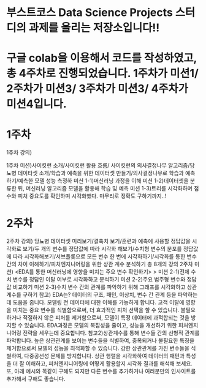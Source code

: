 # 부스트코스 Data Science Projects 스터디의 과제를 올리는 저장소입니다!!
# 구글 colab을 이용해서 코드를 작성하였고, 총 4주차로 진행되었습니다. 1주차가 미션1/ 2주차가 미션3/ 3주차가 미션3/ 4주차가 미션4입니다.
# 1주차
1주차 강의)

1주차 미션)사이킷런 소개/사이킷런 활용 흐름/ 사이킷런의 의사결정나무 알고리즘/당뇨병 데이타셋 소개/학습과 예측을 위한 데이터셋 만들기/의사결정나무로 학습과 예측하기/예측한 모델 성능 측정하
미션 1-1)머신러닝 과정을 이해
미션 1-2)데이터셋을 분류한 뒤, 머신러닝 알고리즘 모델을 활용해 학습 및 예측
미션 1-3)트리를 시각화하며 점수와 피처 중요도를 확인하며 시각화했다. 마무리로 정확도 구하기까지..!

# 2주차
2주차 강의) 당뇨병 데이터셋 미리보기/결축치 보기/훈련과 예측에 사용할 정답값을 시각화로 보기/두 개의 변수를 정답값에 따라 시각화 해보기/수치형 변수의 분포를 정답값에 따라 시각화해보기/서브플롯으로 모든 변수 한 번에 시각화하기/시각화를 통한 변수 간의 차이 이해하기/피처엔지니어링을 위한 상관 계수 분석하기 총 8개의 강의 
2주차 미션) <EDA를 통한 머신러닝에 영향을 미치는 주요 변수 확인하기>  >
미션 2-1)전체 수치 변수를 정답인 이탈 여부로 시각화하고 분석하기
미션 2-2)주요 범주형 변수와 정답 값 비교하기
미션 2-3)수치 변수 간의 관계를 파악하기 위해 그래프를 시각화하고 상관계수를 구하기
참고) EDA는? 데이터의 구조, 패턴, 이상치, 변수 간 관계 등을 파악하는 데 도움을 줍니다. 모델링 전 데이터에 대한 이해를 가능하게 합니다. 고객 이탈에 영향을 미치는 중요 변수를 식별함으로써, 더 효과적인 피처 선택을 할 수 있습니다. 불필요하거나 적절하지 않은 피처를 제거함으로써, 모델이 특정 데이터에 과적합되는 것을 방지할 수 있습니다. EDA과정은 모델의 복잡성을 줄이고, 성능을 개선하기 위한 피처엔지니어링 전략을 세우는데 중요합니다.
참고2)상관계수를 통해 변수들 간의 선형적 관계를 파악합니다. 높은 상관관계를 보이는 변수들을 식별하여, 중복되거나 불필요한 특징을 제거함으로써 모델의 성능을 최적화할 수 있습니다. 강한 상관관계를 가진 변수들을 식별하여, 다중공선성 문제를 방지합니다. 상관 행렬을 시각화하여 데이터의 패턴과 특성을 더 잘 이해하고, 피처엔지니어링에 어떻게 활용할지 시각화 결과를 해석해 보세요. 또, 아래 예시와 똑같이 구해도 되지만 다른 변수를 추가하거나 여러분만의 인사이트를 추가해서 구해도 좋습니다.
